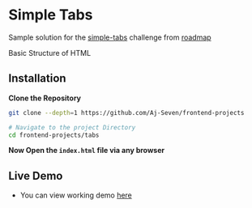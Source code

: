 # Simple Tabs

Sample solution for the [simple-tabs](https://roadmap.sh/projects/simple-tabs) challenge from [roadmap](https://roadmap.sh)

Basic Structure of HTML

## Installation

**Clone the Repository**

```bash
git clone --depth=1 https://github.com/Aj-Seven/frontend-projects

# Navigate to the project Directory
cd frontend-projects/tabs
```

**Now Open the `index.html` file via any browser**

## Live Demo

- You can view working demo [here](https://aj-seven.github.io/frontend-projects/tabs)

